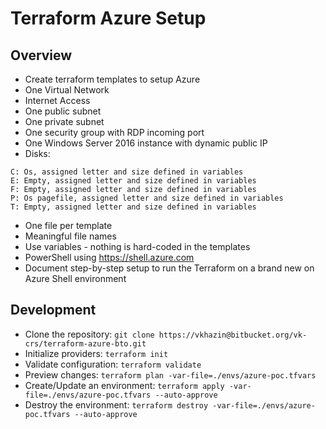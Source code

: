 # Terraform Azure Setup


## Overview

* Create terraform templates to setup Azure
* One Virtual Network
* Internet Access
* One public subnet
* One private subnet
* One security group with RDP incoming port
* One Windows Server 2016 instance with dynamic public IP
* Disks: 
```
C: Os, assigned letter and size defined in variables
E: Empty, assigned letter and size defined in variables
F: Empty, assigned letter and size defined in variables
P: Os pagefile, assigned letter and size defined in variables
T: Empty, assigned letter and size defined in variables
```
* One file per template
* Meaningful file names
* Use variables - nothing is hard-coded in the templates
* PowerShell using https://shell.azure.com
* Document step-by-step setup to run the Terraform on a brand new on Azure Shell environment

## Development

* Clone the repository: `git clone https://vkhazin@bitbucket.org/vk-crs/terraform-azure-bto.git`
* Initialize providers: `terraform init`
* Validate configuration: `terraform validate`
* Preview changes: `terraform plan -var-file=./envs/azure-poc.tfvars`
* Create/Update an environment: `terraform apply -var-file=./envs/azure-poc.tfvars --auto-approve`
* Destroy the environment: `terraform destroy -var-file=./envs/azure-poc.tfvars --auto-approve`